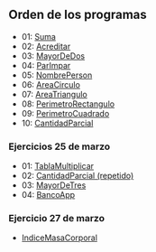 ## Orden de los programas

- 01: [Suma](/src/code/ev1/Suma.java)
- 02: [Acreditar](/src/code/ev1/Acreditar.java)
- 03: [MayorDeDos](/src/code/ev1/MayorDeDos.java)
- 04: [ParImpar](/src/code/ev1/ParImpar.java)
- 05: [NombrePerson](/src/code/ev1/NombrePersona.java)
- 06: [AreaCirculo](/src/code/ev1/AreaCirculo.java)
- 07: [AreaTriangulo](/src/code/ev1/AreaTriangulo.java)
- 08: [PerimetroRectangulo](/src/code/ev1/PerimetroRectangulo.java)
- 09: [PerimetroCuadrado](/src/code/ev1/PerimetroCuadrado.java)
- 10: [CantidadParcial](/src/code/ev1/CantidadParcial.java)

### Ejercicios 25 de marzo

- 01: [TablaMultiplicar](/src/code/ev1/TablaMultiplicar.java)
- 02: [CantidadParcial (repetido)](/src/code/ev1/CantidadParcial.java)
- 03: [MayorDeTres](/src/code/ev1/MayorDeTres.java)
- 04: [BancoApp](/src/code/ev1/BancoApp.java)

### Ejercicio 27 de marzo

- [IndiceMasaCorporal](/src/code/ev1/IndiceMasaCorporal.java)
